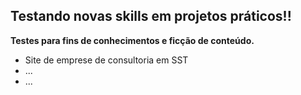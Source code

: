 ## Testando novas skills em projetos práticos!!
**Testes para fins de conhecimentos e ficção de conteúdo.**

- Site de emprese de consultoria em SST
- ...
- ...
